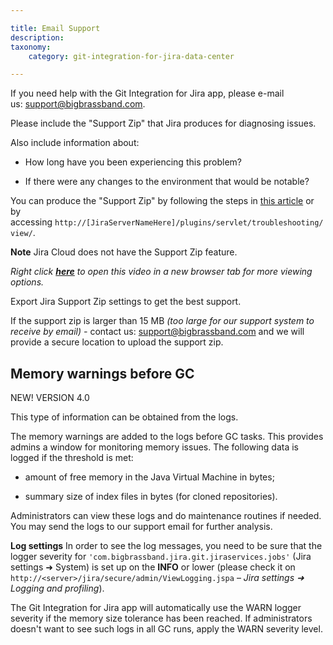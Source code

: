 ```yaml
---

title: Email Support
description:
taxonomy:
    category: git-integration-for-jira-data-center

---
```

If you need help with the Git Integration for Jira app, please e-mail us: [support@bigbrassband.com](mailto:support@bigbrassband.com).

Please include the "Support Zip" that Jira produces for diagnosing issues.

Also include information about:

*   How long have you been experiencing this problem?

*   If there were any changes to the environment that would be notable?


You can produce the "Support Zip" by following the steps in [this article](/git-integration-for-jira-self-managed/how-to-create-the-support-zip-file-gij-self-managed) or by accessing `http://[JiraServerNameHere]/plugins/servlet/troubleshooting/view/`.

**Note**
Jira Cloud does not have the Support Zip feature.

_Right click_ [_**here**_](https://bigbrassband.wistia.com/medias/thbjckk3kv) _to open this video in a new browser tab for more viewing options._

Export Jira Support Zip settings to get the best support.

If the support zip is larger than 15 MB _(too large for our support system to receive by email) -_ contact us: [support@bigbrassband.com](mailto:support@bigbrassband.com) and we will provide a secure location to upload the support zip.

## Memory warnings before GC

NEW! VERSION 4.0

This type of information can be obtained from the logs.

The memory warnings are added to the logs before GC tasks. This provides admins a window for monitoring memory issues. The following data is logged if the threshold is met:

*   amount of free memory in the Java Virtual Machine in bytes;

*   summary size of index files in bytes (for cloned repositories).


Administrators can view these logs and do maintenance routines if needed. You may send the logs to our support email for further analysis.

**Log settings**
In order to see the log messages, you need to be sure that the logger severity for `'com.bigbrassband.jira.git.jiraservices.jobs'` (Jira settings ➜ System) is set up on the **INFO** or lower (please check it on `http://<server>/jira/secure/admin/ViewLogging.jspa` – _Jira settings ➜ Logging and profiling_).

The Git Integration for Jira app will automatically use the WARN logger severity if the memory size tolerance has been reached. If administrators doesn't want to see such logs in all GC runs, apply the WARN severity level.

